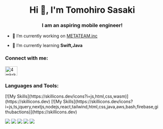 <h1 align="center">Hi 👋, I'm Tomohiro Sasaki</h1>
<h3 align="center">I am an aspiring mobile engineer!</h3>

- 🔭 I’m currently working on [METATEAM,inc](https://metateam.co.jp/)

- 🌱 I’m currently learning **Swift,Java**

<h3 align="left">Connect with me:</h3>
<p align="left">
<a href="https://twitter.com/4mkrk" target="blank"><img align="center" src="https://raw.githubusercontent.com/rahuldkjain/github-profile-readme-generator/master/src/images/icons/Social/twitter.svg" alt="4mkrk" height="30" width="40" /></a>
</p>

<h3 align="left">Languages and Tools:</h3>
<p align="left"> 
[![My Skills](https://skillicons.dev/icons?i=js,html,css,wasm)](https://skillicons.dev)
[![My Skills](https://skillicons.dev/icons?i=js,ts,jquery,nextjs,nodejs,react,tailwind,html,css,java,aws,bash,firebase,githubactions)](https://skillicons.dev)
</p>

![](http://github-profile-summary-cards.vercel.app/api/cards/profile-details?username=sasakitomopi&theme=default)
![](http://github-profile-summary-cards.vercel.app/api/cards/repos-per-language?username=sasakitomopi&theme=default)
![](http://github-profile-summary-cards.vercel.app/api/cards/most-commit-language?username=sasakitomopi&theme=default)
![](http://github-profile-summary-cards.vercel.app/api/cards/stats?username=sasakitomopi&theme=default)
![](http://github-profile-summary-cards.vercel.app/api/cards/productive-time?username=sasakitomopi&theme=default&utcOffset=8)
